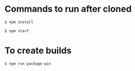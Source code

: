 # Commands to run after cloned

```sh
$ npm install
```
```sh
$ npm start
```

# To create builds

```sh
$ npm run package-win 
```
